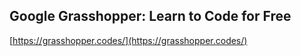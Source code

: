 ## Google Grasshopper: Learn to Code for Free
  
  [https://grasshopper.codes/](https://grasshopper.codes/)